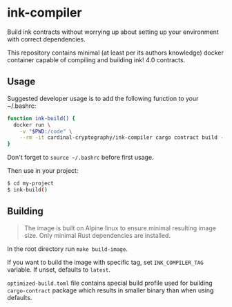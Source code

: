 # ink-compiler

Build ink contracts without worrying up about setting up your environment with correct dependencies.

This repository contains minimal (at least per its authors knowledge) docker container capable of compiling and building ink! 4.0 contracts.

## Usage

Suggested developer usage is to add the following function to your ~/.bashrc:

```sh
function ink-build() {
  docker run \
    -v "$PWD:/code" \
    --rm -it cardinal-cryptography/ink-compiler cargo contract build --release --quiet
}
```
Don't forget to `source ~/.bashrc` before first usage.

Then use in your project:
```sh
$ cd my-project
$ ink-build()
```

## Building

> The image is built on Alpine linux to  ensure minimal resulting image size. Only minimal Rust dependencies are installed.

In the root directory run `make build-image`. 

If you want to build the image with specific tag, set `INK_COMPILER_TAG` variable. If unset, defaults to `latest`.

`optimized-build.toml` file contains special build profile used for building `cargo-contract` package which results in smaller binary than when using defaults.